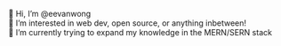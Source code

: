 👋 Hi, I’m @eevanwong 
<br>
👀 I’m interested in web dev, open source, or anything inbetween!
<br>
🌱 I’m currently trying to expand my knowledge in the MERN/SERN stack

<!--
- 💞️ I’m looking to collaborate on ...
- 📫 How to reach me ...
-->
<!---
eevanwong/eevanwong is a ✨ special ✨ repository because its `README.md` (this file) appears on your GitHub profile.
You can click the Preview link to take a look at your changes.
--->

